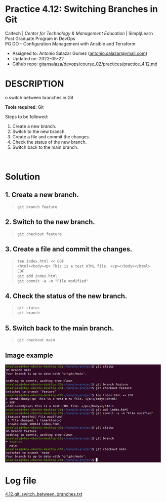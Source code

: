 # Practice 4.12: Switching Branches in Git

Caltech | _Center for Technology & Management Education_ | Simpl¡Learn <br/>
Post Graduate Program in DevOps <br/>
PG DO - Configuration Management with Ansible and Terraform <br/>

- Assigned to: Antonio Salazar Gomez ([antonio.salazar@ymail.com](mailto:antonio.salazar@ymail.com))
- Updated on:  2022-05-22 
- Github repo: [gitansalaza/devops/course_02/practices/practice_4.12.md](https://github.com/gitansalaza/devops/blob/main/course_02/practices/practice_4.12.md)

# DESCRIPTION
o switch between branches in Git

**Tools required**: Git

Steps to be followed:

1. Create a new branch.
2. Switch to the new branch.
3. Create a file and commit the changes.
4. Check the status of the new branch.
5. Switch back to the main branch.

<br/>

# Solution
## 1. Create a new branch.
  
  >```
  > git branch feature
  >```

## 2. Switch to the new branch.

  >```
  > git checkout feature
  >```

## 3. Create a file and commit the changes.

  >```
  > tee index.html << EOF
  > <html><body><p> This is a test HTML file. </p></body></html>
  > EOF
  > git add index.html
  > git commit -a -m "File modified"
  >```


## 4. Check the status of the new branch.

  >```
  > git status
  > git branch
  >```

## 5. Switch back to the main branch.

  >```
  > git checkout main
  >```

## Image example
  ![1](images/4.12.switch_between_branches.jpg) 


# Log file
[4.12.git_switch_between_branches.txt](logs/4.12.git_switch_between_branches.txt) 

